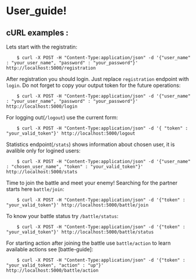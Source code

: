 # User_guide!
## cURL examples :

 Lets start with the registratin:
```
    $ curl -X POST -H "Content-Type:application/json" -d '{"user_name" : "your_user_name", "password" : "your_password"}' http://localhost:5000/registration
```

After registration you should login. Just replace `registration` endpoint with `login`. Do not forget to copy your output token for the future operations:

```
    $ curl -X POST -H "Content-Type:application/json" -d '{"user_name" : "your_user_name", "password" : "your_password"}' http://localhost:5000/login
```

For logging out(`/logout`) use the current form: 
```
    $ curl -X POST -H "Content-Type:application/json" -d '{ "token" : "your_valid_token"}' http://localhost:5000/logout
```
Statistics endpoint(`/stats`) shows information about chosen user, it is avalible only for logined users:
```
    $ curl -X POST -H "Content-Type:application/json" -d '{"user_name" : "chosen_user_name", "token" : "your_valid_token"}' http://localhost:5000/stats
```
Time to join the battle and meet your enemy! Searching for the partner starts here `battle/join`: 
```
    $ curl -X POST -H "Content-Type:application/json" -d '{"token" : "your_valid_token"}' http://localhost:5000/battle/join

```
To know your battle status try `/battle/status`:
```
    $ curl -X POST -H "Content-Type:application/json" -d '{"token" : "your_valid_token"}' http://localhost:5000/battle/status

```
For starting action after joining the battle use `battle/action` to learn available actions see [battle-guide]:
```
    $ curl -X POST -H "Content-Type:application/json" -d '{"token" : "your_valid_token", "action" : "up"}' http://localhost:5000/battle/action

```